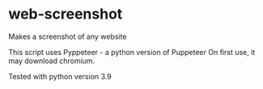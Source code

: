 # web-screenshot
Makes a screenshot of any website

This script uses Pyppeteer - a python version of Puppeteer
On first use, it may download chromium. 

Tested with python version 3.9
